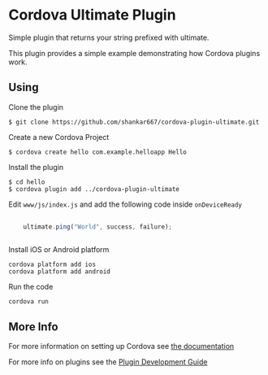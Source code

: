 # Cordova Ultimate Plugin

Simple plugin that returns your string prefixed with ultimate.

This plugin provides a simple example demonstrating how Cordova plugins work.

## Using
Clone the plugin

    $ git clone https://github.com/shankar667/cordova-plugin-ultimate.git

Create a new Cordova Project

    $ cordova create hello com.example.helloapp Hello
    
Install the plugin

    $ cd hello
    $ cordova plugin add ../cordova-plugin-ultimate
    

Edit `www/js/index.js` and add the following code inside `onDeviceReady`

```javascript
 
    ultimate.ping("World", success, failure);
	
```

Install iOS or Android platform

    cordova platform add ios
    cordova platform add android
    
Run the code

    cordova run 

## More Info

For more information on setting up Cordova see [the documentation](http://cordova.apache.org/docs/en/4.0.0/guide_cli_index.md.html#The%20Command-Line%20Interface)

For more info on plugins see the [Plugin Development Guide](http://cordova.apache.org/docs/en/4.0.0/guide_hybrid_plugins_index.md.html#Plugin%20Development%20Guide)
